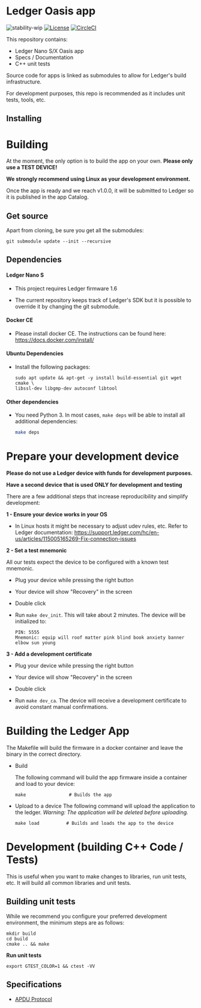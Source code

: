 # Ledger Oasis app
![stability-wip](https://img.shields.io/badge/stability-work_in_progress-lightgrey.svg)
[![License](https://img.shields.io/badge/License-Apache%202.0-blue.svg)](https://opensource.org/licenses/Apache-2.0)
[![CircleCI](https://circleci.com/gh/ZondaX/ledger-oasis/tree/master.svg?style=shield)](https://circleci.com/gh/ZondaX/ledger-oasis/tree/master)

This repository contains:

- Ledger Nano S/X Oasis app
- Specs / Documentation
- C++ unit tests

Source code for apps is linked as submodules to allow for Ledger's build infrastructure.

For development purposes, this repo is recommended as it includes unit tests, tools, etc.

## Installing

# Building

At the moment, the only option is to build the app on your own. **Please only use a TEST DEVICE!**

**We strongly recommend using Linux as your development environment.**

Once the app is ready and we reach v1.0.0, it will be submitted to Ledger so it is published in the app Catalog.

## Get source
Apart from cloning, be sure you get all the submodules:
```
git submodule update --init --recursive
```

## Dependencies

#### Ledger Nano S

- This project requires Ledger firmware 1.6

- The current repository keeps track of Ledger's SDK but it is possible to override it by changing the git submodule.

#### Docker CE

- Please install docker CE. The instructions can be found here: https://docs.docker.com/install/

#### Ubuntu Dependencies
- Install the following packages:
   ```
   sudo apt update && apt-get -y install build-essential git wget cmake \
  libssl-dev libgmp-dev autoconf libtool
   ```

#### Other dependencies

- You need Python 3. In most cases, `make deps` will be able to install all additional dependencies:

   ```bash
   make deps
   ```

# Prepare your development device

   **Please do not use a Ledger device with funds for development purposes.**

   **Have a second device that is used ONLY for development and testing**

   There are a few additional steps that increase reproducibility and simplify development:

**1 - Ensure your device works in your OS**
- In Linux hosts it might be necessary to adjust udev rules, etc. Refer to Ledger documentation: https://support.ledger.com/hc/en-us/articles/115005165269-Fix-connection-issues

**2 - Set a test mnemonic**

All our tests expect the device to be configured with a known test mnemonic.

- Plug your device while pressing the right button

- Your device will show "Recovery" in the screen

- Double click

- Run `make dev_init`. This will take about 2 minutes. The device will be initialized to:

   ```
   PIN: 5555
   Mnemonic: equip will roof matter pink blind book anxiety banner elbow sun young
   ```

**3 - Add a development certificate**

- Plug your device while pressing the right button

- Your device will show "Recovery" in the screen

- Double click

- Run `make dev_ca`. The device will receive a development certificate to avoid constant manual confirmations.


# Building the Ledger App

The Makefile will build the firmware in a docker container and leave the binary in the correct directory.

- Build

   The following command will build the app firmware inside a container and load to your device:
   ```
   make                # Builds the app
   ```

- Upload to a device
   The following command will upload the application to the ledger. _Warning: The application will be deleted before uploading._
   ```
   make load          # Builds and loads the app to the device
   ```

# Development (building C++ Code / Tests)

This is useful when you want to make changes to libraries, run unit tests, etc. It will build all common libraries and unit tests.

## Building unit tests
While we recommend you configure your preferred development environment, the minimum steps are as follows:

   ```
   mkdir build
   cd build
   cmake .. && make
   ```
   **Run unit tests**
   ```
   export GTEST_COLOR=1 && ctest -VV
   ```

## Specifications

- [APDU Protocol](https://github.com/zondax/ledger-oasis-app/tree/master/docs/APDUSPEC.md)
